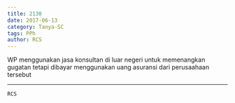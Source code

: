 ```yaml
---
title: 2130
date: 2017-06-13
category: Tanya-SC
tags: PPh
author: RCS
---
```


WP menggunakan jasa konsultan di luar negeri untuk memenangkan gugatan tetapi dibayar menggunakan uang asuransi dari perusaahaan tersebut

---



`RCS`
